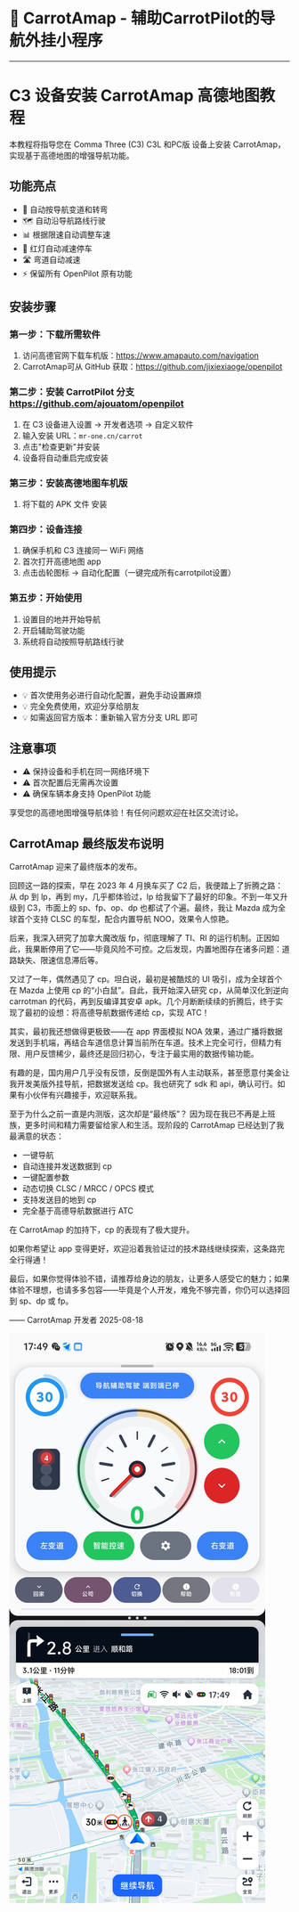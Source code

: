 # 🚗 CarrotAmap - 辅助CarrotPilot的导航外挂小程序

---

# C3 设备安装 CarrotAmap 高德地图教程

本教程将指导您在 Comma Three (C3) C3L 和PC版 设备上安装 CarrotAmap，实现基于高德地图的增强导航功能。

## 功能亮点
- 🚗 自动按导航变道和转弯
- 🗺️ 自动沿导航路线行驶
- 📊 根据限速自动调整车速
- 🚦 红灯自动减速停车
- 🛣️ 弯道自动减速
- ⚡ 保留所有 OpenPilot 原有功能

## 安装步骤

### 第一步：下载所需软件
1. 访问高德官网下载车机版：https://www.amapauto.com/navigation
2. CarrotAmap可从 GitHub 获取：https://github.com/jixiexiaoge/openpilot

### 第二步：安装 CarrotPilot 分支 https://github.com/ajouatom/openpilot
1. 在 C3 设备进入设置 → 开发者选项 → 自定义软件
2. 输入安装 URL：`mr-one.cn/carrot`
3. 点击"检查更新"并安装
4. 设备将自动重启完成安装

### 第三步：安装高德地图车机版
1. 将下载的  APK 文件 安装

### 第四步：设备连接
1. 确保手机和 C3 连接同一 WiFi 网络
2. 首次打开高德地图 app
3. 点击齿轮图标 → 自动化配置（一键完成所有carrotpilot设置）

### 第五步：开始使用
1. 设置目的地并开始导航
2. 开启辅助驾驶功能
3. 系统将自动按照导航路线行驶

## 使用提示
- 💡 首次使用务必进行自动化配置，避免手动设置麻烦
- 💡 完全免费使用，欢迎分享给朋友
- 💡 如需返回官方版本：重新输入官方分支 URL 即可

## 注意事项
- ⚠️ 保持设备和手机在同一网络环境下
- ⚠️ 首次配置后无需再次设置
- ⚠️ 确保车辆本身支持 OpenPilot 功能

享受您的高德地图增强导航体验！有任何问题欢迎在社区交流讨论。 

## CarrotAmap 最终版发布说明

CarrotAmap 迎来了最终版本的发布。

回顾这一路的探索，早在 2023 年 4 月换车买了 C2 后，我便踏上了折腾之路：从 dp 到 lp，再到 my，几乎都体验过，lp 给我留下了最好的印象。不到一年又升级到 C3，市面上的 sp、fp、op、dp 也都试了个遍。最终，我让 Mazda 成为全球首个支持 CLSC 的车型，配合内置导航 NOO，效果令人惊艳。

后来，我深入研究了加拿大魔改版 fp，彻底理解了 TI、RI 的运行机制。正因如此，我果断停用了它——毕竟风险不可控。之后发现，内置地图存在诸多问题：道路缺失、限速信息滞后等。

又过了一年，偶然遇见了 cp。坦白说，最初是被酷炫的 UI 吸引，成为全球首个在 Mazda 上使用 cp 的“小白鼠”。自此，我开始深入研究 cp，从简单汉化到逆向 carrotman 的代码，再到反编译其安卓 apk。几个月断断续续的折腾后，终于实现了最初的设想：将高德导航数据传递给 cp，实现 ATC！

其实，最初我还想做得更极致——在 app 界面模拟 NOA 效果，通过广播将数据发送到手机端，再结合车道信息计算当前所在车道。技术上完全可行，但精力有限、用户反馈稀少，最终还是回归初心，专注于最实用的数据传输功能。

有趣的是，国内用户几乎没有反馈，反倒是国外有人主动联系，甚至愿意付美金让我开发美版外挂导航，把数据发送给 cp。我也研究了 sdk 和 api，确认可行。如果有小伙伴有兴趣接手，欢迎联系我。

至于为什么之前一直是内测版，这次却是“最终版”？
因为现在我已不再是上班族，更多时间和精力需要留给家人和生活。现阶段的 CarrotAmap 已经达到了我最满意的状态：

- 一键导航
- 自动连接并发送数据到 cp
- 一键配置参数
- 动态切换 CLSC / MRCC / OPCS 模式
- 支持发送目的地到 cp
- 完全基于高德导航数据进行 ATC

在 CarrotAmap 的加持下，cp 的表现有了极大提升。

如果你希望让 app 变得更好，欢迎沿着我验证过的技术路线继续探索，这条路完全行得通！

最后，如果你觉得体验不错，请推荐给身边的朋友，让更多人感受它的魅力；如果体验不理想，也请多多包容——毕竟是个人开发，难免不够完善，你仍可以选择回到 sp、dp 或 fp。

—— CarrotAmap 开发者
2025-08-18

![](/demo.jpg "app")
